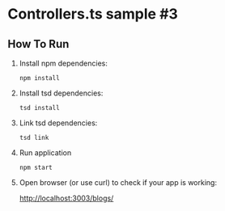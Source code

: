 # Controllers.ts sample #3

## How To Run

1. Install npm dependencies:

    `npm install`

2. Install tsd dependencies:

    `tsd install`

3. Link tsd dependencies:

    `tsd link`

4. Run application

    `npm start`

5. Open browser (or use curl) to check if your app is working:

    <a href="http://localhost:3003/blogs/">http://localhost:3003/blogs/</a>
